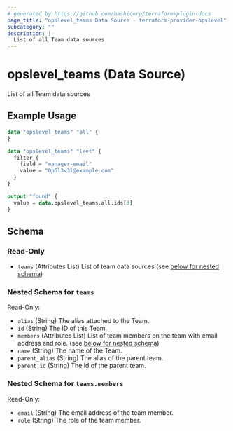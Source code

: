 ```yaml
---
# generated by https://github.com/hashicorp/terraform-plugin-docs
page_title: "opslevel_teams Data Source - terraform-provider-opslevel"
subcategory: ""
description: |-
  List of all Team data sources
---
```


# opslevel_teams (Data Source)

List of all Team data sources

## Example Usage

```terraform
data "opslevel_teams" "all" {
}

data "opslevel_teams" "leet" {
  filter {
    field = "manager-email"
    value = "0p5l3v3l@example.com"
  }
}

output "found" {
  value = data.opslevel_teams.all.ids[3]
}
```

<!-- schema generated by tfplugindocs -->
## Schema

### Read-Only

- `teams` (Attributes List) List of team data sources (see [below for nested schema](#nestedatt--teams))

<a id="nestedatt--teams"></a>
### Nested Schema for `teams`

Read-Only:

- `alias` (String) The alias attached to the Team.
- `id` (String) The ID of this Team.
- `members` (Attributes List) List of team members on the team with email address and role. (see [below for nested schema](#nestedatt--teams--members))
- `name` (String) The name of the Team.
- `parent_alias` (String) The alias of the parent team.
- `parent_id` (String) The id of the parent team.

<a id="nestedatt--teams--members"></a>
### Nested Schema for `teams.members`

Read-Only:

- `email` (String) The email address of the team member.
- `role` (String) The role of the team member.


